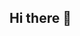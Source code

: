 ## Hi there 👋

<!--
**kirshdude/kirshdude** is a ✨ _special_ ✨ repository because its `README.md` (this file) appears on your GitHub profile.

Here are some ideas to get you started:

- I'm a data scientist @ Wix.com
- Interested in creating impactful products that help humans live a better life
- 🔭 I’m currently working on a finance app that will help families interact with there finances 
